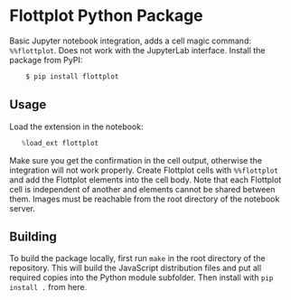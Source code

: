 # Flottplot Python Package

Basic Jupyter notebook integration, adds a cell magic command: `%%flottplot`. Does not work with the JupyterLab interface. Install the package from PyPI:

```bash
    $ pip install flottplot
```


## Usage

Load the extension in the notebook:

```python
   %load_ext flottplot
```

Make sure you get the confirmation in the cell output, otherwise the integration will not work properly. Create Flottplot cells with `%%flottplot` and add the Flottplot elements into the cell body. Note that each Flottplot cell is independent of another and elements cannot be shared between them. Images must be reachable from the root directory of the notebook server.


## Building

To build the package locally, first run `make` in the root directory of the repository. This will build the JavaScript distribution files and put all required copies into the Python module subfolder. Then install with `pip install .` from here.

